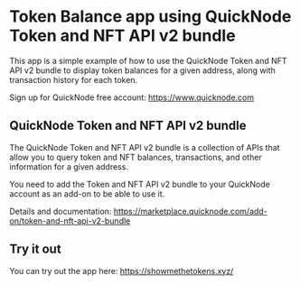 # Token Balance app using QuickNode Token and NFT API v2 bundle

This app is a simple example of how to use the QuickNode Token and NFT API v2 bundle to display token balances for a given address, along with transaction history for each token.

Sign up for QuickNode free account: https://www.quicknode.com

## QuickNode Token and NFT API v2 bundle

The QuickNode Token and NFT API v2 bundle is a collection of APIs that allow you to query token and NFT balances, transactions, and other information for a given address.

You need to add the Token and NFT API v2 bundle to your QuickNode account as an add-on to be able to use it.

Details and documentation: https://marketplace.quicknode.com/add-on/token-and-nft-api-v2-bundle

## Try it out

You can try out the app here: https://showmethetokens.xyz/
